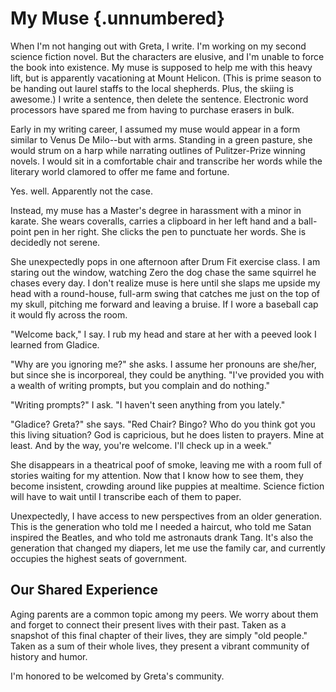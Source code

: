 # My Muse {.unnumbered}

When I'm not hanging out with Greta, I write. I'm working on my second science fiction novel. But the characters are elusive, and I'm unable to force the book into existence. My muse is supposed to help me with this heavy lift, but is apparently vacationing at Mount Helicon. (This is prime season to be handing out laurel staffs to the local shepherds. Plus, the skiing is awesome.) I write a sentence, then delete the sentence. Electronic word processors have spared me from having to purchase erasers in bulk.

Early in my writing career, I assumed my muse would appear in a form similar to Venus De Milo--but with arms. Standing in a green pasture, she would strum on a harp while narrating outlines of Pulitzer-Prize winning novels. I would sit in a comfortable chair and transcribe her words while the literary world clamored to offer me fame and fortune.

Yes. well. Apparently not the case.

Instead, my muse has a Master's degree in harassment with a minor in karate. She wears coveralls, carries a clipboard in her left hand and a ball-point pen in her right. She clicks the pen to punctuate her words. She is decidedly not serene.

She unexpectedly pops in one afternoon after Drum Fit exercise class. I am staring out the window, watching Zero the dog chase the same squirrel he chases every day. I don't realize muse is here until she slaps me upside my head with a round-house, full-arm swing that catches me just on the top of my skull, pitching me forward and leaving a bruise. If I wore a baseball cap it would fly across the room.

"Welcome back," I say. I rub my head and stare at her with a peeved look I learned from Gladice.

"Why are you ignoring me?" she asks. I assume her pronouns are she/her, but since she is incorporeal, they could be anything. "I've provided you with a wealth of writing prompts, but you complain and do nothing."

"Writing prompts?" I ask. "I haven't seen anything from you lately."

"Gladice? Greta?" she says. "Red Chair? Bingo? Who do you think got you this living situation? God is capricious, but he does listen to prayers. Mine at least. And by the way, you're welcome. I'll check up in a week."

She disappears in a theatrical poof of smoke, leaving me with a room full of stories waiting for my attention. Now that I know how to see them, they become insistent, crowding around like puppies at mealtime. Science fiction will have to wait until I transcribe each of them to paper.

Unexpectedly, I have access to new perspectives from an older generation. This is the generation who told me I needed a haircut, who told me Satan inspired the Beatles, and who told me astronauts drank Tang. It's also the generation that changed my diapers, let me use the family car, and currently occupies the highest seats of government.

## Our Shared Experience

Aging parents are a common topic among my peers. We worry about them and forget to connect their present lives with their past. Taken as a snapshot of this final chapter of their lives, they are simply "old people." Taken as a sum of their whole lives, they present a vibrant community of history and humor.

I'm honored to be welcomed by Greta's community.
